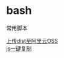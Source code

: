 # bash

常用脚本

[上传dist至阿里云OSS](https://github.com/algaeReed/bash/blob/main/ossUploadDist.js)  
[js一键复制](https://github.com/algaeReed/bash/blob/main/copyToClipboard.js)
